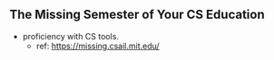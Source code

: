 ## The Missing Semester of Your CS Education
- proficiency with CS tools.
	- ref: https://missing.csail.mit.edu/
